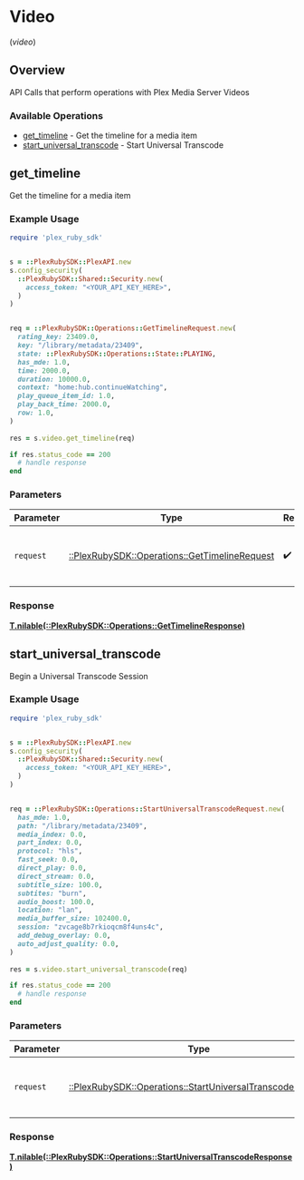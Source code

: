 # Video
(*video*)

## Overview

API Calls that perform operations with Plex Media Server Videos


### Available Operations

* [get_timeline](#get_timeline) - Get the timeline for a media item
* [start_universal_transcode](#start_universal_transcode) - Start Universal Transcode

## get_timeline

Get the timeline for a media item

### Example Usage

```ruby
require 'plex_ruby_sdk'


s = ::PlexRubySDK::PlexAPI.new
s.config_security(
  ::PlexRubySDK::Shared::Security.new(
    access_token: "<YOUR_API_KEY_HERE>",
  )
)


req = ::PlexRubySDK::Operations::GetTimelineRequest.new(
  rating_key: 23409.0,
  key: "/library/metadata/23409",
  state: ::PlexRubySDK::Operations::State::PLAYING,
  has_mde: 1.0,
  time: 2000.0,
  duration: 10000.0,
  context: "home:hub.continueWatching",
  play_queue_item_id: 1.0,
  play_back_time: 2000.0,
  row: 1.0,
)
    
res = s.video.get_timeline(req)

if res.status_code == 200
  # handle response
end

```

### Parameters

| Parameter                                                                                      | Type                                                                                           | Required                                                                                       | Description                                                                                    |
| ---------------------------------------------------------------------------------------------- | ---------------------------------------------------------------------------------------------- | ---------------------------------------------------------------------------------------------- | ---------------------------------------------------------------------------------------------- |
| `request`                                                                                      | [::PlexRubySDK::Operations::GetTimelineRequest](../../models/operations/gettimelinerequest.md) | :heavy_check_mark:                                                                             | The request object to use for the request.                                                     |

### Response

**[T.nilable(::PlexRubySDK::Operations::GetTimelineResponse)](../../models/operations/gettimelineresponse.md)**



## start_universal_transcode

Begin a Universal Transcode Session

### Example Usage

```ruby
require 'plex_ruby_sdk'


s = ::PlexRubySDK::PlexAPI.new
s.config_security(
  ::PlexRubySDK::Shared::Security.new(
    access_token: "<YOUR_API_KEY_HERE>",
  )
)


req = ::PlexRubySDK::Operations::StartUniversalTranscodeRequest.new(
  has_mde: 1.0,
  path: "/library/metadata/23409",
  media_index: 0.0,
  part_index: 0.0,
  protocol: "hls",
  fast_seek: 0.0,
  direct_play: 0.0,
  direct_stream: 0.0,
  subtitle_size: 100.0,
  subtites: "burn",
  audio_boost: 100.0,
  location: "lan",
  media_buffer_size: 102400.0,
  session: "zvcage8b7rkioqcm8f4uns4c",
  add_debug_overlay: 0.0,
  auto_adjust_quality: 0.0,
)
    
res = s.video.start_universal_transcode(req)

if res.status_code == 200
  # handle response
end

```

### Parameters

| Parameter                                                                                                              | Type                                                                                                                   | Required                                                                                                               | Description                                                                                                            |
| ---------------------------------------------------------------------------------------------------------------------- | ---------------------------------------------------------------------------------------------------------------------- | ---------------------------------------------------------------------------------------------------------------------- | ---------------------------------------------------------------------------------------------------------------------- |
| `request`                                                                                                              | [::PlexRubySDK::Operations::StartUniversalTranscodeRequest](../../models/operations/startuniversaltranscoderequest.md) | :heavy_check_mark:                                                                                                     | The request object to use for the request.                                                                             |

### Response

**[T.nilable(::PlexRubySDK::Operations::StartUniversalTranscodeResponse)](../../models/operations/startuniversaltranscoderesponse.md)**

